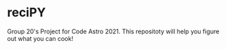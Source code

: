 # reciPY
Group 20's Project for Code Astro 2021. This repositoty will help you figure out what you can cook!
